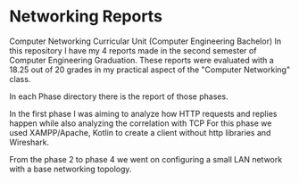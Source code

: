 # Networking Reports

Computer Networking Curricular Unit (Computer Engineering Bachelor)
In this repository I have my 4 reports made in the second semester of Computer Engineering Graduation.
These reports were evaluated with a 18.25 out of 20 grades in my practical aspect of the "Computer Networking" class.

In each Phase directory there is the report of those phases.

In the first phase I was aiming to analyze how HTTP requests and replies happen while also analyzing the correlation with TCP
For this phase we used XAMPP/Apache, Kotlin to create a client without http libraries and Wireshark.

From the phase 2 to phase 4 we went on configuring a small LAN network with a base networking topology.


